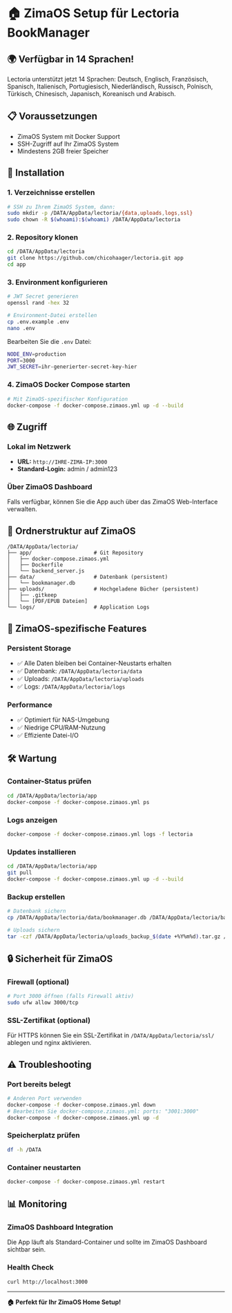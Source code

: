 # 🏠 ZimaOS Setup für Lectoria BookManager

## 🌍 Verfügbar in 14 Sprachen!
Lectoria unterstützt jetzt 14 Sprachen: Deutsch, Englisch, Französisch, Spanisch, Italienisch, Portugiesisch, Niederländisch, Russisch, Polnisch, Türkisch, Chinesisch, Japanisch, Koreanisch und Arabisch.

## 📋 Voraussetzungen
- ZimaOS System mit Docker Support
- SSH-Zugriff auf Ihr ZimaOS System
- Mindestens 2GB freier Speicher

## 🚀 Installation

### 1. Verzeichnisse erstellen
```bash
# SSH zu Ihrem ZimaOS System, dann:
sudo mkdir -p /DATA/AppData/lectoria/{data,uploads,logs,ssl}
sudo chown -R $(whoami):$(whoami) /DATA/AppData/lectoria
```

### 2. Repository klonen
```bash
cd /DATA/AppData/lectoria
git clone https://github.com/chicohaager/lectoria.git app
cd app
```

### 3. Environment konfigurieren
```bash
# JWT Secret generieren
openssl rand -hex 32

# Environment-Datei erstellen
cp .env.example .env
nano .env
```

Bearbeiten Sie die `.env` Datei:
```bash
NODE_ENV=production
PORT=3000
JWT_SECRET=ihr-generierter-secret-key-hier
```

### 4. ZimaOS Docker Compose starten
```bash
# Mit ZimaOS-spezifischer Konfiguration
docker-compose -f docker-compose.zimaos.yml up -d --build
```

## 🌐 Zugriff

### Lokal im Netzwerk
- **URL:** `http://IHRE-ZIMA-IP:3000`
- **Standard-Login:** admin / admin123

### Über ZimaOS Dashboard
Falls verfügbar, können Sie die App auch über das ZimaOS Web-Interface verwalten.

## 📁 Ordnerstruktur auf ZimaOS
```
/DATA/AppData/lectoria/
├── app/                    # Git Repository
│   ├── docker-compose.zimaos.yml
│   ├── Dockerfile
│   └── backend_server.js
├── data/                   # Datenbank (persistent)
│   └── bookmanager.db
├── uploads/                # Hochgeladene Bücher (persistent)
│   ├── .gitkeep
│   └── [PDF/EPUB Dateien]
└── logs/                   # Application Logs
```

## 🔧 ZimaOS-spezifische Features

### Persistent Storage
- ✅ Alle Daten bleiben bei Container-Neustarts erhalten
- ✅ Datenbank: `/DATA/AppData/lectoria/data`
- ✅ Uploads: `/DATA/AppData/lectoria/uploads`
- ✅ Logs: `/DATA/AppData/lectoria/logs`

### Performance
- ✅ Optimiert für NAS-Umgebung
- ✅ Niedrige CPU/RAM-Nutzung
- ✅ Effiziente Datei-I/O

## 🛠 Wartung

### Container-Status prüfen
```bash
cd /DATA/AppData/lectoria/app
docker-compose -f docker-compose.zimaos.yml ps
```

### Logs anzeigen
```bash
docker-compose -f docker-compose.zimaos.yml logs -f lectoria
```

### Updates installieren
```bash
cd /DATA/AppData/lectoria/app
git pull
docker-compose -f docker-compose.zimaos.yml up -d --build
```

### Backup erstellen
```bash
# Datenbank sichern
cp /DATA/AppData/lectoria/data/bookmanager.db /DATA/AppData/lectoria/backup_$(date +%Y%m%d).db

# Uploads sichern
tar -czf /DATA/AppData/lectoria/uploads_backup_$(date +%Y%m%d).tar.gz /DATA/AppData/lectoria/uploads/
```

## 🔒 Sicherheit für ZimaOS

### Firewall (optional)
```bash
# Port 3000 öffnen (falls Firewall aktiv)
sudo ufw allow 3000/tcp
```

### SSL-Zertifikat (optional)
Für HTTPS können Sie ein SSL-Zertifikat in `/DATA/AppData/lectoria/ssl/` ablegen und nginx aktivieren.

## ⚠️ Troubleshooting

### Port bereits belegt
```bash
# Anderen Port verwenden
docker-compose -f docker-compose.zimaos.yml down
# Bearbeiten Sie docker-compose.zimaos.yml: ports: "3001:3000"
docker-compose -f docker-compose.zimaos.yml up -d
```

### Speicherplatz prüfen
```bash
df -h /DATA
```

### Container neustarten
```bash
docker-compose -f docker-compose.zimaos.yml restart
```

## 📊 Monitoring

### ZimaOS Dashboard Integration
Die App läuft als Standard-Container und sollte im ZimaOS Dashboard sichtbar sein.

### Health Check
```bash
curl http://localhost:3000
```

---

**🏠 Perfekt für Ihr ZimaOS Home Setup!**
